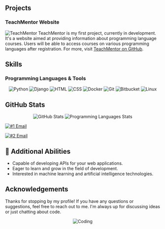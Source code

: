 
## Projects
### TeachMentor Website
![TeachMentor](https://img.shields.io/static/v1?label=&message=TeachMentor&color=blue&style=for-the-badge&logo=github)
TeachMentor is my first project, currently in development. It's a website aimed at providing information about programming language courses. Users will be able to access courses on various programming languages after registration. For more, visit [TeachMentor on GitHub](https://github.com/chqoliann/TeachMentor.git).

## Skills
### Programming Languages & Tools
<p align="center">
  <img src="https://img.shields.io/badge/Python-3776AB?style=for-the-badge&logo=python&logoColor=white" alt="Python" />
  <img src="https://img.shields.io/badge/Django-092E20?style=for-the-badge&logo=django&logoColor=white" alt="Django" />
  <img src="https://img.shields.io/badge/HTML-E34F26?style=for-the-badge&logo=html5&logoColor=white" alt="HTML" />
  <img src="https://img.shields.io/badge/CSS-1572B6?style=for-the-badge&logo=css3&logoColor=white" alt="CSS" />
  <img src="https://img.shields.io/badge/Docker-2496ED?style=for-the-badge&logo=docker&logoColor=white" alt="Docker" />
  <img src="https://img.shields.io/badge/Git-F05032?style=for-the-badge&logo=git&logoColor=white" alt="Git" />
  <img src="https://img.shields.io/badge/Bitbucket-0052CC?style=for-the-badge&logo=bitbucket&logoColor=white" alt="Bitbucket" />
  <img src="https://img.shields.io/badge/Linux-FCC624?style=for-the-badge&logo=linux&logoColor=black" alt="Linux" />
</p>

## GitHub Stats
<p align="center">
  <img src="https://github-readme-stats.vercel.app/api?username=chqoliann&show_icons=true&theme=radical" alt="GitHub Stats" />
  <img src="https://github-readme-stats.vercel.app/api/top-langs/?username=chqoliann&layout=compact&theme=radical" alt="Programming Languages Stats" />
</p>


  <a href="narekchqolian@gmail.com"><img src="https://img.shields.io/badge/Email-D14836?style=for-the-badge&logo=gmail&logoColor=white" alt="#1 Email"></a> 
</p><a href="chqolyansargis@gmail.com"><img src="https://img.shields.io/badge/Email-D14836?style=for-the-badge&logo=gmail&logoColor=white" alt="#2 Email"></a>
</p>
  

## 🚀 Additional Abilities
- Capable of developing APIs for your web applications.
- Eager to learn and grow in the field of development.
- Interested in machine learning and artificial intelligence technologies.

## Acknowledgements
Thanks for stopping by my profile! If you have any questions or suggestions, feel free to reach out to me. I'm always up for discussing ideas or just chatting about code.

<p align="center">
  <img src="https://media.giphy.com/media/26tn33aiTi1jkl6H6/giphy.gif" alt="Coding" />
</p>
